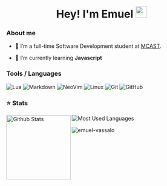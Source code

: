 <h1 align="center">Hey! I'm Emuel <img src="https://raw.githubusercontent.com/vatsa287/vatsa287/master/assets/Hi.gif?raw=true" width="30px"></h1>

### About me

- 🔭 I’m a full-time Software Development student at <a href="https://www.mcast.edu.mt"/>MCAST</a>.

- 🌱 I’m currently learning **Javascript**


### Tools / Languages

<!-- Icons: https://simpleicons.org/ -->

![Lua](https://img.shields.io/badge/-Lua-05122A?style=for-the-badge&color=242424&logo=lua&logoColor=0062cc)
![Markdown](https://img.shields.io/badge/-Markdown-05122A?style=for-the-badge&color=242424&logo=markdown)
![NeoVim](https://img.shields.io/badge/-NeoVim-05122A?style=for-the-badge&color=242424&logo=neovim&logoColor=4b9e4b)
![Linux](https://img.shields.io/badge/-Linux-05122A?style=for-the-badge&color=242424&logo=linux&logoColor=dfb914)
![Git](https://img.shields.io/badge/-Git-05122A?style=for-the-badge&color=242424&logo=git)
![GitHub](https://img.shields.io/badge/-GitHub-05122A?style=for-the-badge&color=242424&logo=github)

### ⭐ Stats

<!-- Catppuccin themed -->
<img height="170" align="left" src="https://github-readme-stats.vercel.app/api?username=emuel-vassallo&show_icons=true&bg_color=242424&border_color=323232&title_color=f5f5f5&text_color=d9e0ee&icon_color=f5f5f5" alt="Github Stats" />

<img src="https://github-readme-stats.vercel.app/api/top-langs/?username=emuel-vassallo&layout=compact&show_icons=true&bg_color=242424&border_color=323232&title_color=f5f5f5&text_color=ffffff&icon_color=f5f5f5&langs_count=6" alt="Most Used Languages" />

<p><img align="center" src="https://github-readme-streak-stats.herokuapp.com/?user=emuel-vassallo&" alt="emuel-vassalo" /></p>
